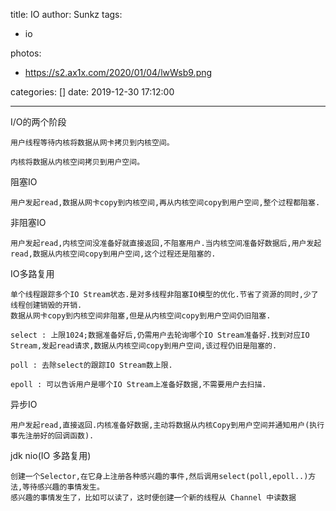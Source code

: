 title: IO
author: Sunkz
tags:

- io

photos:

  - https://s2.ax1x.com/2020/01/04/lwWsb9.png

categories: []
date: 2019-12-30 17:12:00

---
I/O的两个阶段

```
用户线程等待内核将数据从网卡拷贝到内核空间。
```

```
内核将数据从内核空间拷贝到用户空间。
```

阻塞IO

```
用户发起read,数据从网卡copy到内核空间,再从内核空间copy到用户空间,整个过程都阻塞.
```

非阻塞IO

```
用户发起read,内核空间没准备好就直接返回,不阻塞用户.当内核空间准备好数据后,用户发起read,数据从内核空间copy到用户空间,这个过程还是阻塞的.
```

IO多路复用

```
单个线程跟踪多个IO Stream状态.是对多线程非阻塞IO模型的优化.节省了资源的同时,少了线程创建销毁的开销.
数据从网卡copy到内核空间非阻塞,但是从内核空间copy到用户空间仍旧阻塞.
```

```
select : 上限1024;数据准备好后,仍需用户去轮询哪个IO Stream准备好.找到对应IO Stream,发起read请求,数据从内核空间copy到用户空间,该过程仍旧是阻塞的.
```

```
poll : 去除select的跟踪IO Stream数上限.
```

```
epoll : 可以告诉用户是哪个IO Stream上准备好数据,不需要用户去扫描.
```

异步IO

```
用户发起read,直接返回.内核准备好数据,主动将数据从内核Copy到用户空间并通知用户(执行事先注册好的回调函数).
```

jdk nio(IO 多路复用)

```
创建一个Selector,在它身上注册各种感兴趣的事件,然后调用select(poll,epoll..)方法,等待感兴趣的事情发生。
感兴趣的事情发生了，比如可以读了，这时便创建一个新的线程从 Channel 中读数据
```

